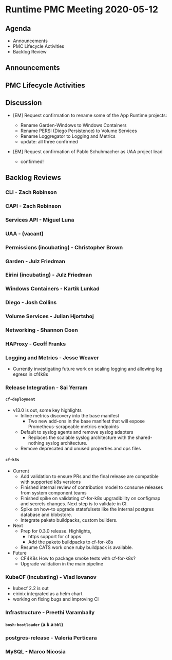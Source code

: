 # Runtime PMC Meeting 2020-05-12

## Agenda

* Announcements
* PMC Lifecycle Activities
* Backlog Review


## Announcements


## PMC Lifecycle Activities


## Discussion

- [EM] Request confirmation to rename some of the App Runtime projects:
  - Rename Garden-Windows to Windows Containers
  - Rename PERSI (Diego Persistence) to Volume Services
  - Rename Loggregator to Logging and Metrics
  - update: all three confirmed

- [EM] Request confirmation of Pablo Schuhmacher as UAA project lead
  - confirmed!


## Backlog Reviews

### CLI - Zach Robinson


### CAPI - Zach Robinson


### Services API - Miguel Luna


### UAA - (vacant)


### Permissions (incubating) - Christopher Brown


### Garden - Julz Friedman


### Eirini (incubating) - Julz Friedman


### Windows Containers - Kartik Lunkad


### Diego - Josh Collins


### Volume Services - Julian Hjortshoj


### Networking - Shannon Coen


### HAProxy - Geoff Franks


### Logging and Metrics - Jesse Weaver
- Currently investigating future work on scaling logging and allowing log egress in cf4k8s

### Release Integration - Sai Yerram

#### `cf-deployment`
- v13.0 is out, some key highlights
  - Inline metrics discovery into the base manifest
    - Two new add-ons in the base manifest that will expose Prometheus-scrapeable metrics endpoints
  - Default to syslog agents and remove syslog adapters
    - Replaces the scalable syslog architecture with the shared-nothing syslog architecture.
  - Remove deprecated and unused properties and ops files

#### `cf-k8s`
- Current
  - Add validation to ensure PRs and the final release are compatible with supported k8s versions
  - Finished internal review of contribution model to consume releases from system component teams
  - Finished spike on validating cf-for-k8s upgradibility on configmap and secrets changes. Next step is to validate in CI.
  - Spike on how-to upgrade statefulsets like the internal postgres database and blobstore.
  - Integrate paketo buildpacks, custom builders.
- Next
  - Prep for 0.3.0 release. Highlights,
    - https support for cf apps
    - Add the paketo buildpacks to cf-for-k8s
  - Resume CATS work once ruby buildpack is available.
- Future
  - CF4K8s How to package smoke tests with cf-for-k8s?
  - Upgrade validation in the main pipeline

### KubeCF (incubating) - Vlad Iovanov

- kubecf 2.2 is out
- eirinix integrated as a helm chart
- working on fixing bugs and improving CI

### Infrastructure - Preethi Varambally

#### `bosh-bootloader` (a.k.a `bbl`)


### postgres-release - Valeria Perticara


### MySQL - Marco Nicosia
